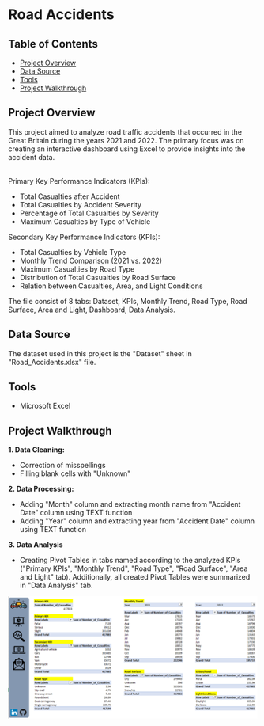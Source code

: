 # Road Accidents

<h2>Table of Contents</h2>

- [Project Overview](#project-overview)
- [Data Source](#data-source)
- [Tools](#tools)
- [Project Walkthrough](#project-walkthrough)

<h2>Project Overview</h2>
This project aimed to analyze road traffic accidents that occurred in the Great Britain during the years 2021 and 2022. The primary focus was on creating an interactive dashboard using Excel to provide insights into the accident data.

<br>Primary Key Performance Indicators (KPIs):</br>
- Total Casualties after Accident
- Total Casualties by Accident Severity
- Percentage of Total Casualties by Severity
- Maximum Casualties by Type of Vehicle

Secondary Key Performance Indicators (KPIs):
- Total Casualties by Vehicle Type
- Monthly Trend Comparison (2021 vs. 2022)
- Maximum Casualties by Road Type
- Distribution of Total Casualties by Road Surface
- Relation between Casualties, Area, and Light Conditions

The file consist of 8 tabs: Dataset, KPIs, Monthly Trend, Road Type, Road Surface, Area and Light, Dashboard, Data Analysis.

<h2>Data Source</h2>
The dataset used in this project is the "Dataset" sheet in "Road_Accidents.xlsx" file.

<h2>Tools</h2>

- Microsoft Excel

<h2>Project Walkthrough</h2>

**1. Data Cleaning:**
   - Correction of misspellings
   - Filling blank cells with "Unknown"

**2. Data Processing:**
   - Adding "Month" column and extracting month name from "Accident Date" column using TEXT function
   - Adding "Year" column and extracting year from "Accident Date" column using TEXT function

**3. Data Analysis**

- Creating Pivot Tables in tabs named according to the analyzed KPIs ("Primary KPIs", "Monthly Trend", "Road Type", "Road Surface", "Area and Light" tab). Additionally, all created Pivot Tables were summarized in "Data Analysis" tab.
    

![](Data_Analysis.png)

